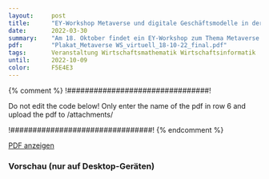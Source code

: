 ```yaml
---
layout:     post
title:      "EY-Workshop Metaverse und digitale Geschäftsmodelle in der Beratung "
date:       2022-03-30
summary:    "Am 18. Oktober findet ein EY-Workshop zum Thema Metaverse und digitale Geschäftsmodelle in der Beratung statt, welcher für die Studierenden im Bereich Wirtschaftsinformatik, Wirtschaftsmathematik interessant sein könnte. Gerne kann dies entsprechend mit den Studierenden geteilt werden."
pdf:        "Plakat_Metaverse WS_virtuell_18-10-22_final.pdf"
tags:       Veranstaltung Wirtschaftsmathematik Wirtschaftsinformatik
until:		2022-10-09
color:      F5E4E3
---
```


{% comment %}
!################################!

Do not edit the code below! Only enter the name of the pdf in row 6 and upload the pdf to /attachments/

!################################!
{% endcomment %}

<a class="btn btn-primary" href="{{ site.url }}/attachments/{{page.pdf}}">PDF anzeigen</a>

<h3>Vorschau (nur auf Desktop-Geräten)</h3>
<div class="d-none d-sm-block">
    <object data="{{ site.url }}/attachments/{{page.pdf}}" width="100%" height="1010" type='application/pdf'>
    </object>
</div>
